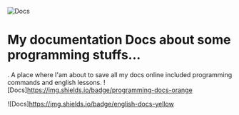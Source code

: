 ![Docs](https://img.shields.io/badge/Roxy-docs-green)
# My documentation Docs about some programming stuffs...

. A place where I'am about to save all my docs online included programming commands and english lessons.
![Docs]https://img.shields.io/badge/programming-docs-orange

![Docs]https://img.shields.io/badge/english-docs-yellow
